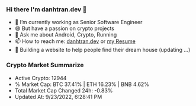### Hi there I'm danhtran.dev 👋

- 🔭 I’m currently working as Senior Software Engineer
- 😄 But have a passion on crypto projects
- 💬 Ask me about Android, Crypto, Running 
- 📫 How to reach me: <a href="https://danhtran.dev" target="_blank">danhtran.dev</a> or <a href="Developer-Resume.pdf" target="_blank">my Resume</a>
- 🌱 Building a website to help people find their dream house (updating ...)

### Crypto Market Summarize
- Active Crypto: 12944
- % Market Cap: BTC 37.41% | ETH 16.23% | BNB 4.62%
- Total Market Cap Changed 24h: -0.83%
- Updated At: 9/23/2022, 6:28:41 PM

